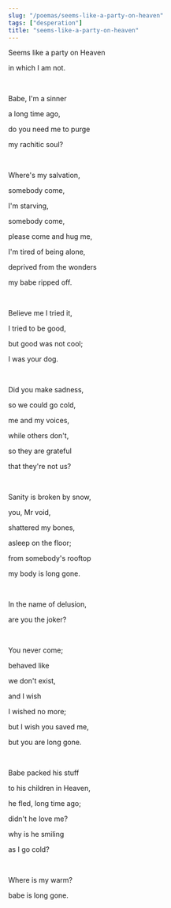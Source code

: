 ```yaml
---
slug: "/poemas/seems-like-a-party-on-heaven"
tags: ["desperation"]
title: "seems-like-a-party-on-heaven"
---
```

Seems like a party on Heaven

in which I am not.

&nbsp;

Babe, I'm a sinner

a long time ago,

do you need me to purge

my rachitic soul?

&nbsp;

Where's my salvation,

somebody come,

I'm starving,

somebody come,

please come and hug me,

I'm tired of being alone,

deprived from the wonders

my babe ripped off.

&nbsp;

Believe me I tried it,

I tried to be good,

but good was not cool;

I was your dog.

&nbsp;

Did you make sadness,

so we could go cold,

me and my voices,

while others don't,

so they are grateful

that they're not us?

&nbsp;

Sanity is broken by snow,

you, Mr void,

shattered my bones,

asleep on the floor;

from somebody's rooftop

my body is long gone.

&nbsp;

In the name of delusion,

are you the joker?

&nbsp;

You never come;

behaved like

we don't exist,

and I wish

I wished no more;

but I wish you saved me,

but you are long gone.

&nbsp;

Babe packed his stuff

to his children in Heaven,

he fled, long time ago;

didn't he love me?

why is he smiling

as I go cold?

&nbsp;

Where is my warm?

babe is long gone.
